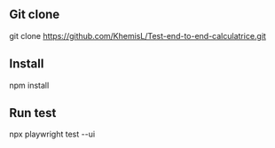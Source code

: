 ## Git clone

git clone https://github.com/KhemisL/Test-end-to-end-calculatrice.git

## Install

npm install

## Run test

npx playwright test --ui
